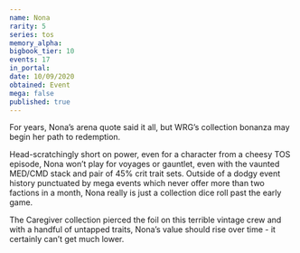 ```yaml
---
name: Nona
rarity: 5
series: tos
memory_alpha:
bigbook_tier: 10
events: 17
in_portal:
date: 10/09/2020
obtained: Event
mega: false
published: true
---
```


For years, Nona’s arena quote said it all, but WRG’s collection bonanza may begin her path to redemption. 

Head-scratchingly short on power, even for a character from a cheesy TOS episode, Nona won’t play for voyages or gauntlet, even with the vaunted MED/CMD stack and pair of 45% crit trait sets. Outside of a dodgy event history punctuated by mega events which never offer more than two factions in a month, Nona really is just a collection dice roll past the early game.

The Caregiver collection pierced the foil on this terrible vintage crew and with a handful of untapped traits, Nona’s value should rise over time - it certainly can’t get much lower.
